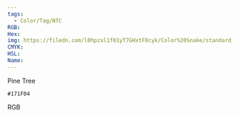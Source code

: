 ```yaml
---
tags:
  - Color/Tag/NTC
RGB:
Hex:
img: https://filedn.com/l0hpzxl1f01yT7GHxtF8cyk/Color%20Snake/standard_csv_to_svg/171F04.svg
CMYK:
HSL:
Name:
---
```

Pine Tree
```palette
#171F04
```
RGB
